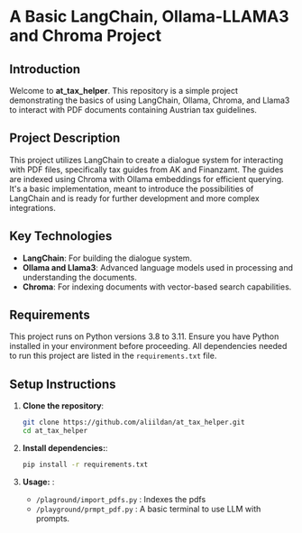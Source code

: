 # A Basic LangChain, Ollama-LLAMA3 and Chroma Project


## Introduction
Welcome to **at_tax_helper**. This repository is a simple project demonstrating the basics of using LangChain, Ollama, Chroma, and Llama3 to interact with PDF documents containing Austrian tax guidelines.

## Project Description
This project utilizes LangChain to create a dialogue system for interacting with PDF files, specifically tax guides from AK and Finanzamt. The guides are indexed using Chroma with Ollama embeddings for efficient querying. It's a basic implementation, meant to introduce the possibilities of LangChain and is ready for further development and more complex integrations.

## Key Technologies
- **LangChain**: For building the dialogue system.
- **Ollama and Llama3**: Advanced language models used in processing and understanding the documents.
- **Chroma**: For indexing documents with vector-based search capabilities.

## Requirements
This project runs on Python versions 3.8 to 3.11. Ensure you have Python installed in your environment before proceeding. All dependencies needed to run this project are listed in the `requirements.txt` file.

## Setup Instructions
1. **Clone the repository**:
   ```bash
   git clone https://github.com/aliildan/at_tax_helper.git
   cd at_tax_helper


2. **Install dependencies:**:
   ```bash
   pip install -r requirements.txt

3. **Usage:** :

      - `/plaground/import_pdfs.py` : Indexes the pdfs
      - `/playground/prmpt_pdf.py`  : A basic terminal to use LLM with prompts.